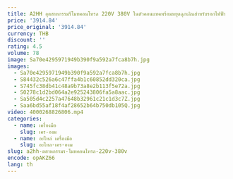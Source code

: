 ```yaml
---
title: A2HH อุตสาหกรรมรีโมทคอนโทรล 220V 380V ในตัวคอนแทคพร้อมหยุดฉุกเฉินสําหรับรอกไฟฟ้า
price: '3914.84'
price_original: '3914.84'
currency: THB
discount: ''
rating: 4.5
volume: 78
image: Sa70e4295971949b390f9a592a7fca8b7h.jpg
images:
  - Sa70e4295971949b390f9a592a7fca8b7h.jpg
  - S84432c526a6c47ffa4b1c60852dd320ca.jpg
  - S745fc38db41c48a9b73a8e2b113f5e72a.jpg
  - S0278c1d2bd064a2e925243806fa5a8aac.jpg
  - Sa505d4c2257a47648b32961c21c1d3c7Z.jpg
  - Saa6bd55af18f4af28652b64b750db105Q.jpg
video: 4000268826806.mp4
categories:
  - name: เครื่องมือ
    slug: เคร-องม
  - name: อะไหล่ เครื่องมือ
    slug: อะไหล-เคร-องม
slug: a2hh-ตสาหกรรมร-โมทคอนโทรล-220v-380v
encode: opAKZ66
lang: th
---
```

  